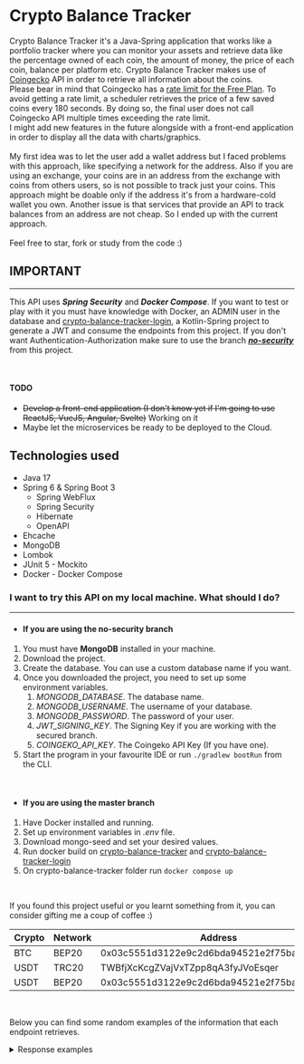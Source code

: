 # Crypto Balance Tracker

Crypto Balance Tracker it's a Java-Spring application that works like a portfolio tracker where you can monitor your
assets
and retrieve data like the percentage owned of each coin, the amount of money, the price of each coin, balance per
platform etc.
Crypto Balance Tracker makes use of [Coingecko](https://www.coingecko.com/) API in order to retrieve all information
about the coins.
<br>
Please bear in mind that Coingecko has a [rate limit for the Free Plan](https://www.coingecko.com/en/api/pricing).
To avoid getting a rate limit, a scheduler retrieves the price of a few saved coins every 180 seconds. By doing so, the
final user
does not call Coingecko API multiple times exceeding the rate limit.
<br>
I might add new features in the future alongside with a front-end application in order to display all the data with
charts/graphics.
<br>
<br>
My first idea was to let the user add a wallet address but I faced problems with this approach,
like specifying a network for the address. Also if you are using an exchange, your coins are in an address from the
exchange
with coins from others users, so is not possible to track just your coins. This approach might be doable only if the
address it's from a hardware-cold wallet you own.
Another issue is that services that provide an API to track balances from an address are not cheap.
So I ended up with the current approach.
<br>
<br>
Feel free to star, fork or study from the code :)

## IMPORTANT

---

This API uses ***Spring Security*** and ***Docker Compose***. If you want to test or play with it you must have
knowledge with
Docker, an ADMIN user in the database
and [crypto-balance-tracker-login](https://gitlab.com/lucas.distasi/crypto-balance-tracker-login),
a Kotlin-Spring project to generate a JWT and consume the endpoints from this project.
If you don't want Authentication-Authorization make sure to use the branch
[***no-security***](https://gitlab.com/lucas.distasi/crypto-balance-tracker/-/tree/no-security) from this project.

<br>

#### TODO

- ~~Develop a front-end application (I don't know yet if I'm going to use ReactJS, VueJS, Angular, Svelte)~~ Working on
  it
- Maybe let the microservices be ready to be deployed to the Cloud.

## Technologies used

- Java 17
- Spring 6 & Spring Boot 3
    - Spring WebFlux
    - Spring Security
    - Hibernate
    - OpenAPI
- Ehcache
- MongoDB
- Lombok
- JUnit 5 - Mockito
- Docker - Docker Compose

### I want to try this API on my local machine. What should I do?

---

- #### If you are using the no-security branch

1. You must have **MongoDB** installed in your machine.
2. Download the project.
3. Create the database. You can use a custom database name if you want.
4. Once you downloaded the project, you need to set up some environment variables.
    1. _MONGODB_DATABASE_. The database name.
    2. _MONGODB_USERNAME_. The username of your database.
    3. _MONGODB_PASSWORD_. The password of your user.
    4. _JWT_SIGNING_KEY_. The Signing Key if you are working with the secured branch.
    5. _COINGEKO_API_KEY_. The Coingeko API Key (If you have one).
5. Start the program in your favourite IDE or run `./gradlew bootRun` from the CLI.

<br>

- #### If you are using the master branch

1. Have Docker installed and running.
2. Set up environment variables in _.env_ file.
3. Download mongo-seed and set your desired values.
4. Run docker build on [crypto-balance-tracker](https://gitlab.com/lucas.distasi/crypto-balance-tracker)
   and [crypto-balance-tracker-login](https://gitlab.com/lucas.distasi/crypto-balance-tracker-login)
5. On crypto-balance-tracker folder run `docker compose up`

<br>

If you found this project useful or you learnt something from it, you can consider gifting me a coup of coffee :)

| Crypto | Network | Address                                    | QR      |
|--------|---------|--------------------------------------------|---------|
| BTC    | BEP20   | 0x03c5551d3122e9c2d6bda94521e2f75bab74de21 | [BEP20] |
| USDT   | TRC20   | TWBfjXcKcgZVajVxTZpp8qA3fyJVoEsqer         | [TRC20] |
| USDT   | BEP20   | 0x03c5551d3122e9c2d6bda94521e2f75bab74de21 | [BEP20] |

[BEP20]: https://i.imgur.com/ADeTSXC.png "BEP20"
[TRC20]: https://i.imgur.com/PbgZwew.png "TRC20"

<br>

Below you can find some random examples of the information that each endpoint retrieves.

<details>
  <summary>Response examples</summary>

### `/api/v1/crypto/balances`

#### Retrieve all coins

  ```json
{
  "total_balance": 4285.94,
  "coins": [
    {
      "coin_info": {
        "id": "bitcoin",
        "symbol": "btc",
        "name": "Bitcoin",
        "market_data": {
          "current_price": {
            "usd": 22445
          },
          "total_supply": 21000000.0,
          "max_supply": 21000000.0
        }
      },
      "quantity": 0.11235287,
      "balance": 2521.76017,
      "percentage": 58.83,
      "platform": "TREZOR"
    },
    {
      "coin_info": {
        "id": "ethereum",
        "symbol": "eth",
        "name": "Ethereum",
        "market_data": {
          "current_price": {
            "usd": 1570.36
          },
          "total_supply": 120476407.888937,
          "max_supply": null
        }
      },
      "quantity": 1.12342812,
      "balance": 1764.18658,
      "percentage": 41.17,
      "platform": "TREZOR"
    }
  ]
}
  ```

### `/api/v1/crypto/{coinId}`

#### Retrieve all balances for the given coin

  ```json
{
  "total_balance": 409.01,
  "coins": [
    {
      "coin_info": {
        "id": "bitcoin",
        "symbol": "btc",
        "name": "Bitcoin",
        "market_data": {
          "current_price": {
            "usd": 22477
          },
          "total_supply": 21000000.0,
          "max_supply": 21000000.0
        }
      },
      "quantity": 0.01023412,
      "balance": 230.032315,
      "percentage": 56.24,
      "platform": "TREZOR"
    },
    {
      "coin_info": {
        "id": "bitcoin",
        "symbol": "btc",
        "name": "Bitcoin",
        "market_data": {
          "current_price": {
            "usd": 22477
          },
          "total_supply": 21000000.0,
          "max_supply": 21000000.0
        }
      },
      "quantity": 0.00796285,
      "balance": 178.98097945,
      "percentage": 43.76,
      "platform": "BINANCE"
    }
  ]
}
  ```

### `/api/v1/crypto/balances/platforms`

#### Retrieve balances for each crypto in all platforms

  ```json
{
  "totalBalance": 4349.97,
  "coinInfoResponse": [
    {
      "name": "Bitcoin",
      "quantity": 0.11321211,
      "balance": 2542.17793,
      "percentage": 58.44,
      "platforms": [
        "BINANCE",
        "TREZOR"
      ]
    },
    {
      "name": "Ethereum",
      "quantity": 1.15,
      "balance": 1807.80,
      "percentage": 41.56,
      "platforms": [
        "TREZOR"
      ]
    }
  ]
}
  ```

### `/api/v1/platform/{platform}/coins`

#### Retrieve coins and balances for the given platform

  ```json
{
  "total_balance": 169.38,
  "coins": [
    {
      "coin_info": {
        "id": "oasis-network",
        "symbol": "rose",
        "name": "Oasis Network",
        "market_data": {
          "current_price": {
            "usd": 0.056417
          },
          "total_supply": 10000000000.0,
          "max_supply": 10000000000.0
        }
      },
      "quantity": 1000,
      "balance": 56.41,
      "percentage": 33.30,
      "platform": "LEDGER"
    },
    {
      "coin_info": {
        "id": "algorand",
        "symbol": "algo",
        "name": "Algorand",
        "market_data": {
          "current_price": {
            "usd": 0.225944
          },
          "total_supply": 7340406134.54536,
          "max_supply": 10000000000.0
        }
      },
      "quantity": 500,
      "balance": 112.97,
      "percentage": 66.70,
      "platform": "LEDGER"
    }
  ]
}
  ```

### `/api/v1/platform/balances`

#### Returns total balance and percentage in each platform

  ```json
{
  "totalBalance": 2200,
  "platforms": [
    {
      "platformName": "SAFEPAL",
      "percentage": 54.54,
      "balance": 1200
    },
    {
      "platformName": "LEDGER",
      "percentage": 45.46,
      "balance": 1000
    }
  ]
}
  ```

</details>

<br>